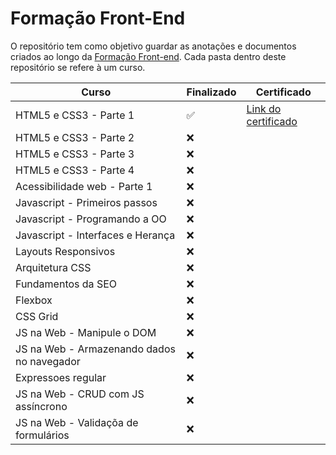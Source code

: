 # Formação Front-End

O repositório tem como objetivo guardar as anotações e documentos criados ao longo da [Formação Front-end](https://cursos.alura.com.br/formacao-front-end). Cada pasta dentro deste repositório se refere à um curso. 

|Curso|Finalizado|Certificado|
|-----|-----|-----|
|HTML5 e CSS3 - Parte 1|:white_check_mark:|[Link do certificado](https://cursos.alura.com.br/certificate/889f660d-7850-4e4f-871b-7d1d5774eac4)|
|HTML5 e CSS3 - Parte 2|:x:||
|HTML5 e CSS3 - Parte 3|:x:||
|HTML5 e CSS3 - Parte 4|:x:||
|Acessibilidade web - Parte 1|:x:||
|Javascript - Primeiros passos|:x:||
|Javascript - Programando a OO|:x:||
|Javascript - Interfaces e Herança|:x:||
|Layouts Responsivos|:x:||
|Arquitetura CSS|:x:||
|Fundamentos da SEO|:x:||
|Flexbox|:x:||
|CSS Grid|:x:||
|JS na Web - Manipule o DOM|:x:||
|JS na Web - Armazenando dados no navegador|:x:||
|Expressoes regular|:x:||
|JS na Web - CRUD com JS assíncrono|:x:||
|JS na Web - Validaçõa de formulários|:x:||